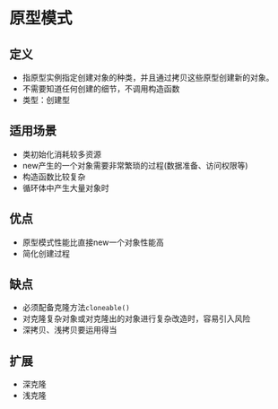 # 原型模式

## 定义
+ 指原型实例指定创建对象的种类，并且通过拷贝这些原型创建新的对象。
+ 不需要知道任何创建的细节，不调用构造函数
+ 类型：创建型

## 适用场景
+ 类初始化消耗较多资源
+ new产生的一个对象需要非常繁琐的过程(数据准备、访问权限等)
+ 构造函数比较复杂
+ 循环体中产生大量对象时

## 优点
+ 原型模式性能比直接new一个对象性能高
+ 简化创建过程

## 缺点
+ 必须配备克隆方法`cloneable()`
+ 对克隆复杂对象或对克隆出的对象进行复杂改造时，容易引入风险
+ 深拷贝、浅拷贝要运用得当

## 扩展
+ 深克隆
+ 浅克隆
